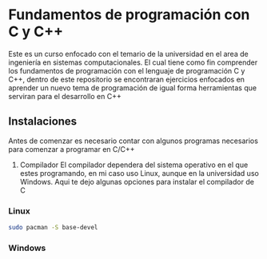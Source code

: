 # Fundamentos de programación con C y C++

Este es un curso enfocado con el temario de la universidad
en el area de ingeniería en sistemas computacionales.
El cual tiene como fin comprender los fundamentos de programación
con el lenguaje de programación C y C++, dentro de este repositorio
se encontraran ejercicios enfocados en aprender un nuevo tema
de programación de igual forma herramientas que serviran para
el desarrollo en C++

## Instalaciones

Antes de comenzar es necesario contar con algunos
programas necesarios para comenzar a programar en C/C++

1. Compilador
   El compilador dependera del sistema operativo en el que
   estes programando, en mi caso uso Linux, aunque en la universidad
   uso Windows. Aqui te dejo algunas opciones para instalar el compilador de C

### Linux

```bash
sudo pacman -S base-devel
```

### Windows
